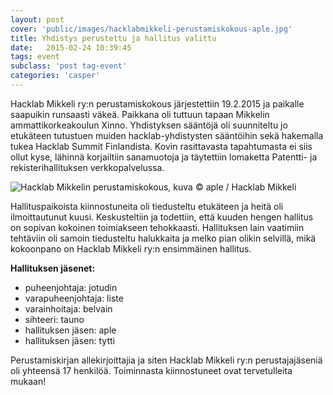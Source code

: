 ```yaml
---
layout: post
cover: 'public/images/hacklabmikkeli-perustamiskokous-aple.jpg'
title: Yhdistys perustettu ja hallitus valittu
date:   2015-02-24 10:39:45
tags: event
subclass: 'post tag-event'
categories: 'casper'
---
```


Hacklab Mikkeli ry:n perustamiskokous järjestettiin 19.2.2015 ja paikalle saapuikin runsaasti väkeä. Paikkana oli tuttuun tapaan Mikkelin ammattikorkeakoulun Xinno. Yhdistyksen sääntöjä oli suunniteltu jo etukäteen tutustuen muiden hacklab-yhdistysten sääntöihin sekä hakemalla tukea Hacklab Summit Finlandista. Kovin rasittavasta tapahtumasta ei siis ollut kyse, lähinnä korjailtiin sanamuotoja ja täytettiin lomaketta Patentti- ja rekisterihallituksen verkkopalvelussa.

![Hacklab Mikkelin perustamiskokous, kuva &copy; aple / Hacklab Mikkeli](/public/images/hacklabmikkeli-perustamiskokous-aple.jpg)

Hallituspaikoista kiinnostuneita oli tiedusteltu etukäteen ja heitä oli ilmoittautunut kuusi. Keskusteltiin ja todettiin, että kuuden hengen hallitus on sopivan kokoinen toimiakseen tehokkaasti. Hallituksen lain vaatimiin tehtäviin oli samoin tiedusteltu halukkaita ja melko pian olikin selvillä, mikä kokoonpano on Hacklab Mikkeli ry:n ensimmäinen hallitus.

**Hallituksen jäsenet:**

* puheenjohtaja: jotudin
* varapuheenjohtaja: liste
* varainhoitaja: belvain
* sihteeri: tauno
* hallituksen jäsen: aple
* hallituksen jäsen: tytti

Perustamiskirjan allekirjoittajia ja siten Hacklab Mikkeli ry:n perustajajäseniä oli yhteensä 17 henkilöä. Toiminnasta kiinnostuneet ovat tervetulleita mukaan!
